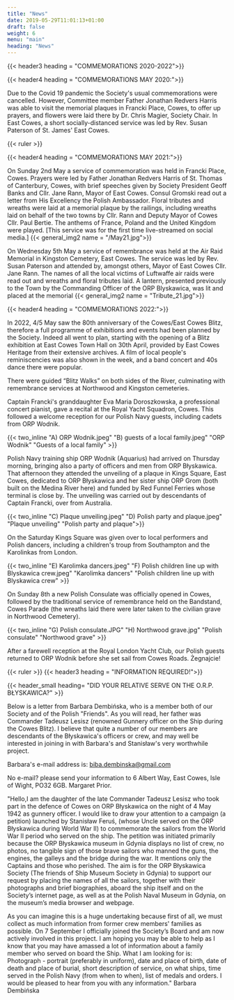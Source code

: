 ```yaml
---
title: "News"
date: 2019-05-29T11:01:13+01:00
draft: false
weight: 6
menu: "main"
heading: "News"
---
```


{{< header3 heading = "COMMEMORATIONS 2020-2022">}}

{{< header4 heading = "COMMEMORATIONS MAY 2020:">}}

Due to the Covid 19 pandemic the Society's
usual commemorations were cancelled.
However, Committee member Father Jonathan
Redvers Harris was able to visit the memorial
plaques in Francki Place, Cowes, to offer up
prayers, and flowers were laid there by Dr.
Chris Magier, Society Chair.
In East Cowes, a short socially-distanced
service was led by Rev. Susan Paterson of St.
James' East Cowes.


{{< ruler >}}


{{< header4 heading = "COMMEMORATIONS MAY 2021:">}}

On Sunday 2nd May a service of
commemoration was held in Francki Place,
Cowes. Prayers were led by Father Jonathan
Redvers Harris of St. Thomas of Canterbury, Cowes, with brief speeches
given by Society President Geoff Banks and Cllr. Jane Rann, Mayor of
East Cowes. Consul Gromski read out a letter from His Excellency the
Polish Ambassador. Floral tributes and wreaths were laid at a memorial
plaque by the railings, including wreaths laid on behalf of the two towns
by Cllr. Rann and Deputy Mayor of Cowes Cllr. Paul Bertie. The anthems
of France, Poland and the United Kingdom were played. [This service
was for the first time live-streamed on social media.]
{{< general_img2 name = "/May21.jpg">}}

On Wednesday 5th May a service
of remembrance was held at the
Air Raid Memorial in Kingston
Cemetery, East Cowes. The
service was led by Rev. Susan
Paterson and attended by,
amongst others, Mayor of East
Cowes Cllr. Jane Rann. The
names of all the local victims of
Luftwaffe air raids were read out
and wreaths and floral tributes
laid. A lantern, presented
previously to the Town by the
Commanding Officer of the ORP
Blyskawica, was lit and placed at the memorial
{{< general_img2 name = "Tribute_21.jpg">}}

{{< header4 heading = "COMMEMORATIONS 2022:">}}

In 2022, 4/5 May saw the 80th anniversary of the Cowes/East Cowes Blitz, therefore a full programme of exhibitions and events had been planned by the Society. Indeed all went to plan, starting with the opening of a Blitz exhibition at East Cowes Town Hall on 30th April, provided by East Cowes Heritage from their extensive archives. 
A film of local people's reminiscencies was also shown in the week, and a band concert and 40s dance there were popular.

There were guided “Blitz Walks” on both sides of the River, culminating with remembrance services at Northwood and Kingston cemeteries. 

Captain Francki's granddaughter Eva Maria Doroszkowska, a professional concert pianist, gave a recital at the Royal Yacht Squadron, Cowes. This followed a welcome reception for our Polish Navy guests, including cadets from ORP Wodnik.

{{< two_inline "A) ORP Wodnik.jpeg"  "B) guests of a local family.jpeg"  "ORP Wodnik"  "Guests of a local family" >}}


Polish Navy training ship ORP Wodnik (Aquarius) had arrived on Thursday morning, bringing also a party of officers and men from ORP Błyskawica. That afternoon they attended the unveiling of a plaque in Kings Square, East Cowes, dedicated to ORP Błyskawica and her sister ship ORP Grom (both built on the Medina River here) and funded by Red Funnel Ferries whose terminal is close by. The unveiling was carried out by descendants of Captain Francki, over from Australia.

{{< two_inline "C) Plaque unveiling.jpeg"  "D) Polish party and plaque.jpeg"  "Plaque unveiling" "Polish party and plaque">}}


On the  Saturday Kings Square was given over to local performers and Polish dancers, including a children's troup from Southampton and the Karolinkas from London.

{{< two_inline "E) Karolimka dancers.jpeg"  "F) Polish children line up with Blyskawica crew.jpeg"  "Karolimka dancers"  "Polish children line up with Blyskawica crew" >}}


On Sunday 8th a new Polish Consulate was officially opened in Cowes, followed by the traditional service of remembrance held on the Bandstand, Cowes Parade (the wreaths laid there were later taken to the civilian grave in Northwood Cemetery).

{{< two_inline "G) Polish consulate.JPG"  "H) Northwood grave.jpg"  "Polish consulate"  "Northwood grave" >}}


After a farewell reception at the Royal London Yacht Club, our Polish guests returned to ORP Wodnik before she set sail from Cowes Roads.  Żegnajcie!



{{< ruler >}}
{{< header3 heading = "INFORMATION REQUIRED!">}}

 {{< header_small heading= "DID YOUR RELATIVE SERVE ON THE O.R.P. BŁYSKAWICA?" >}}

Below is a letter from Barbara Dembińska, who is a member both of our Society and of the Polish "Friends". As you will read, her father was Commander Tadeusz Lesisz (renowned Gunnery officer on the Ship during the Cowes Blitz). I believe that quite a number of our members are descendants of the Błyskawica's officers or crew, and may well be interested in joining in with Barbara's and Stanisław's very worthwhile project.

Barbara's e-mail address is: biba.dembinska@gmail.com

No e-mail? please send your information to 6 Albert Way, East
Cowes, Isle of Wight, PO32 6GB. Margaret Prior.

 "Hello,I am the daughter of the late Commander Tadeusz Lesisz who took part in the defence of Cowes on ORP Błyskawica on the night of 4 May 1942 as gunnery officer.
I would like to draw your attention to a campaign (a petition) launched by Stanisław Feruś, (whose Uncle served on the ORP Błyskawica during World War II) to commemorate the sailors from the World War II period who served on the ship.
The petition was initiated primarily because the ORP Błyskawica museum in Gdynia displays no list of crew, no photos, no tangible sign of those brave sailors who manned the guns, the engines, the galleys and the bridge during the war. It mentions only the Captains and those who perished.
The aim is for the ORP Błyskawica Society (The friends of Ship Museum Society in Gdynia) to support our request by placing the names of all the sailors, together with their photographs and brief biographies, aboard the ship itself and on the Society’s internet page, as well as at the Polish Naval Museum in Gdynia, on the museum’s media browser and webpage.
 
 As you can imagine this is a huge undertaking because first of all, we must collect as much information from former crew members' families as possible.
On 7 September I officially joined the Society’s Board and am now actively involved in this project.
I am hoping you may be able to help as I know that you may have amassed a lot of information about a family member who served on board the Ship. What I am looking for is:
Photograph - portrait (preferably in uniform), date and place of birth, date of death and place of burial, short description of service, on what ships, time served in the Polish Navy (from when to when), list of medals and orders.
I would be pleased to hear from you with any information." Barbara Dembińska





